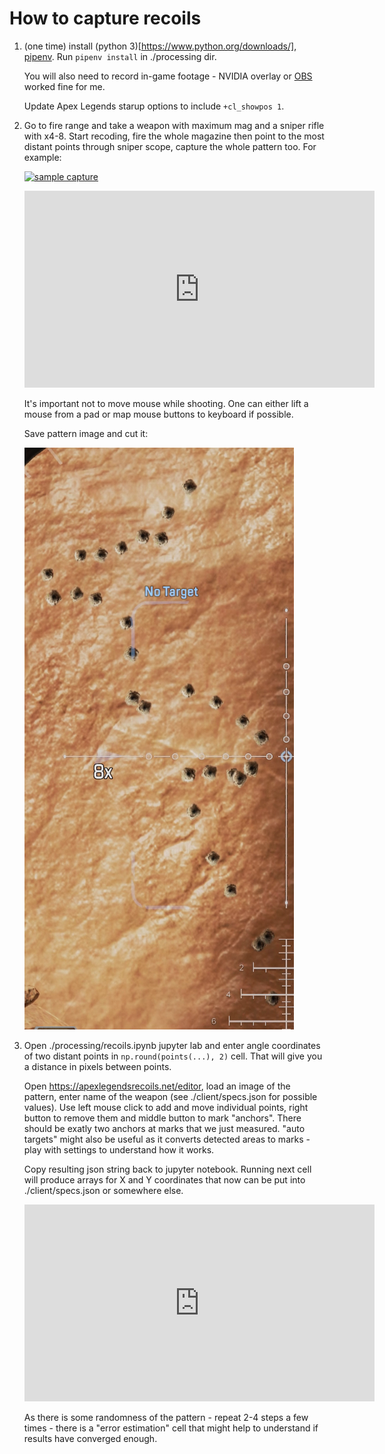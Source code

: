 # How to capture recoils

1. (one time) install (python 3)[https://www.python.org/downloads/], [pipenv](https://pipenv.pypa.io/en/latest/). Run `pipenv install` in ./processing dir.

    You will also need to record in-game footage - NVIDIA overlay or [OBS](https://obsproject.com/) worked fine for me.

    Update Apex Legends starup options to include `+cl_showpos 1`.

2. Go to fire range and take a weapon with maximum mag and a sniper rifle with x4-8. Start recoding, fire the whole magazine then point to the most distant points through sniper scope, capture the whole pattern too. For example:

    [![sample capture](https://img.youtube.com/vi/f52L6WkNIS0/0.jpg)](https://www.youtube.com/watch?v=f52L6WkNIS0)

    <iframe width="560" height="315" src="https://www.youtube.com/embed/f52L6WkNIS0" title="YouTube video player" frameborder="0" allow="accelerometer; autoplay; clipboard-write; encrypted-media; gyroscope; picture-in-picture" allowfullscreen></iframe>

    It's important not to move mouse while shooting. One can either lift a mouse from a pad or map mouse buttons to keyboard if possible.

    Save pattern image and cut it:

    ![sample](./res/cut.png)

3. Open ./processing/recoils.ipynb jupyter lab and enter angle coordinates of two distant points in `np.round(points(...), 2)` cell. That will give you a distance in pixels between points.

    Open https://apexlegendsrecoils.net/editor, load an image of the pattern, enter name of the weapon (see ./client/specs.json for possible values). Use left mouse click to add and move individual points, right button to remove them and middle button to mark "anchors". There should be exatly two anchors at marks that we just measured. "auto targets" might also be useful as it converts detected areas to marks - play with settings to understand how it works.

    Copy resulting json string back to jupyter notebook. Running next cell will produce arrays for X and Y coordinates that now can be put into ./client/specs.json or somewhere else.

    <iframe width="560" height="315" src="https://www.youtube.com/embed/tvXYcHC7TbU" title="YouTube video player" frameborder="0" allow="accelerometer; autoplay; clipboard-write; encrypted-media; gyroscope; picture-in-picture" allowfullscreen></iframe>

    As there is some randomness of the pattern - repeat 2-4 steps a few times - there is a "error estimation" cell that might help to understand if results have converged enough.


